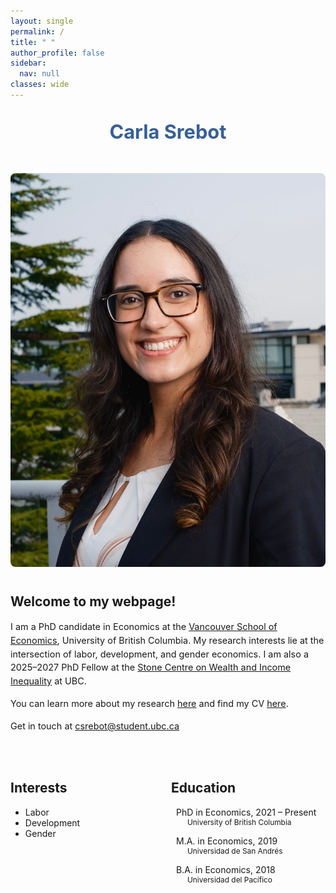 ```yaml
---
layout: single
permalink: /
title: " "
author_profile: false
sidebar:
  nav: null
classes: wide
---
```


<style>
  p {
    font-size: 0.9rem;
    line-height: 1.5;
  }
</style>

<!-- Centered Name at the Top -->
<div style="text-align: center; margin-top: 2rem; margin-bottom: 3rem;">
  <h1 style="font-size: 2.2em; color: #356196ff; margin: 0;">Carla Srebot</h1>
</div>

<!-- Main Content Section -->
<div style="display: flex; flex-wrap: wrap; align-items: flex-start; gap: 40px; margin-bottom: 2rem;">

  <!-- Left: Photo -->
  <div style="flex: 1; min-width: 250px;">
    <img src="/assets/images/bio-csrebot.jpg" alt="Carla Srebot" 
         style="width: 100%; max-width: 1280px; max-height: 1280px; height: auto; border-radius: 8px;">
  </div>

  <!-- Right: Intro -->
  <div style="flex: 2; min-width: 300px;">

  <!-- Remove margin from h2 to align with top of image -->
  <h2 style="margin-top: 0;">Welcome to my webpage!</h2>

  <p>
      I am a PhD candidate in Economics at the 
      <a href="https://economics.ubc.ca">Vancouver School of Economics</a>, 
      University of British Columbia. My research interests lie at the intersection of labor, development, and gender economics. 
      I am also a 2025–2027 PhD Fellow at the 
      <a href="https://stonecentre.economics.ubc.ca/">Stone Centre on Wealth and Income Inequality</a> at UBC.  
  </p>

  <p>
    You can learn more about my research
    <a href="https://carlasrebot.github.io/research/" target="_blank">here</a>
    and find my CV
    <a href="https://carlasrebot.github.io/cv/" target="_blank">here</a>.
  </p>

  <p>
    Get in touch at <a href="mailto:csrebot@student.ubc.ca">csrebot@student.ubc.ca</a>
  </p>
  </div>
</div>


<!-- Interests & Education Section -->
<div style="display: flex; flex-wrap: wrap; justify-content: space-between; gap: 10px;">

  <div style="flex: 1; min-width: 200px;">
    <h2>Interests</h2>
    <ul>
      <li>Labor</li>
      <li>Development</li>
      <li>Gender</li>
    </ul>
  </div>

<div style="flex: 1; min-width: 200px;">
  <h2>Education</h2>
  <ul style="list-style: none; padding-left: 0;">
    <li style="margin-bottom: 1em;">
      <div style="display: flex; align-items: center;">
        <i class="fas fa-graduation-cap" style="margin-right: 8px;"></i>
        <span>PhD in Economics, 2021 – Present</span>
      </div>
      <div style="padding-left: 26px; font-size: 0.85em;">University of British Columbia</div>
    </li>

  <li style="margin-bottom: 1em;">
      <div style="display: flex; align-items: center;">
        <i class="fas fa-graduation-cap" style="margin-right: 8px;"></i>
        <span>M.A. in Economics, 2019</span>
      </div>
      <div style="padding-left: 26px; font-size: 0.85em;">Universidad de San Andrés</div>
  </li>

   <li>
      <div style="display: flex; align-items: center;">
        <i class="fas fa-graduation-cap" style="margin-right: 8px;"></i>
        <span>B.A. in Economics, 2018</span>
      </div>
      <div style="padding-left: 26px; font-size: 0.85em;">Universidad del Pacífico</div>
    </li>
  </ul>
</div>

</div>
